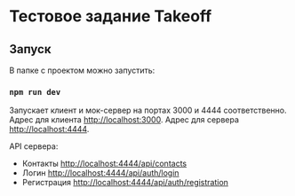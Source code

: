 # Тестовое задание Takeoff

## Запуск

В папке с проектом можно запустить: 

### `npm run dev`

Запускает клиент и мок-сервер на портах 3000 и 4444 соответственно.\
Адрес для клиента [http://localhost:3000](http://localhost:3000).
Адрес для сервера [http://localhost:4444](http://localhost:4444).

API сервера:
- Контакты [http://localhost:4444/api/contacts](http://localhost:4444/api/contacts)
- Логин [http://localhost:4444/api/auth/login](http://localhost:4444/api/auth/login)
- Регистрация [http://localhost:4444/api/auth/registration](http://localhost:4444/api/auth/registration)
